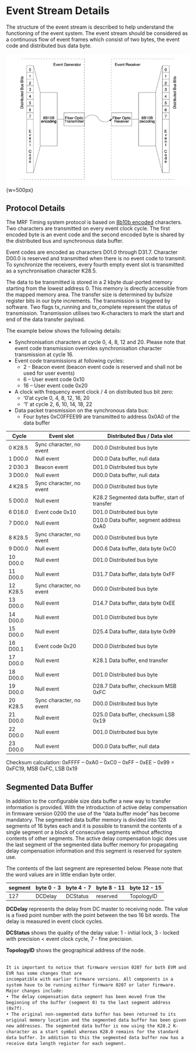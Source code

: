 # Event Stream Details

The structure of the event stream is described to help understand the functioning of the event system. The event stream should be considered as a continuous flow of event frames which consist of two bytes, the event code and distributed bus data byte.

![image](images/mrf-event-frames.png){w=500px}

## Protocol Details
The MRF Timing system protocol is based on [8b10b encoded](https://en.wikipedia.org/wiki/8b/10b_encoding) 
characters. Two characters are transmitted on every event clock cycle. The first encoded byte is an event code and 
the second encoded byte is shared by the distributed bus and synchronous data buffer.

Event codes are encoded as characters D01.0 through D31.7. Character D00.0 is reserved and 
transmitted when there is no event code to transmit. 
To synchronize the receivers, every fourth empty event slot is transmitted as a synchronisation character K28.5.

The data to be transmitted is stored in a 2 kbyte dual-ported memory starting from the lowest address 0. 
This memory is directly accessible from the mapped memory area. The transfer size is determined by bufsize register bits in our byte increments. The transmission is triggered by software. Two flags tx_running and tx_complete represent the status of transmission.
Transmission utilises two K-characters to mark the start and end of the data transfer payload.


The example below shows the following details:
- Synchronisation characters at cycle 0, 4, 8, 12 and 20. Please note that event code transmission overrides synchronisation character transmission at cycle 16.
- Event code transmissions at following cycles:
   - 2 - Beacon event (beacon event code is reserved and shall not be used for user events) 
   - 6 – User event code 0x10
   - 16 – User event code 0x20
- A clock with frequency event clock / 4 on distributed bus bit zero: 
   - ‘0’at cycle 0, 4, 8, 12, 16, 20
   - ‘1’ at cycle 2, 6, 10, 14, 18, 22
- Data packet transmission on the synchronous data bus:
   - Four bytes 0xC0FFEE99 are transmitted to address 0x0A0 of the data buffer

| Cycle    |  Event slot              |   Distributed Bus / Data slot  |
| -------- |  ------------------      | ------------------------------ |
| 0 K28.5  | Sync character, no event | D00.0 Distributed bus byte
| 1 D00.0  | Null event               | D00.0 Data buffer, null data
| 2 D30.3  | Beacon event             | D01.0 Distributed bus byte
| 3 D00.0  | Null event               | D00.0 Data buffer, null data
| 4 K28.5  | Sync character, no event | D00.0 Distributed bus byte
| 5 D00.0  | Null event               | K28.2 Segmented data buffer, start of transfer
| 6 D16.0  | Event code 0x10          | D01.0 Distributed bus byte
| 7 D00.0  | Null event               | D10.0 Data buffer, segment address 0xA0
| 8 K28.5  | Sync character, no event | D00.0 Distributed bus byte
| 9 D00.0  | Null event               | D00.6 Data buffer, data byte 0xC0
| 10 D00.0 | Null event               | D01.0 Distributed bus byte
| 11 D00.0 | Null event               | D31.7 Data buffer, data byte 0xFF
| 12 K28.5 | Sync character, no event | D00.0 Distributed bus byte
| 13 D00.0 | Null event               | D14.7 Data buffer, data byte 0xEE
| 14 D00.0 | Null event               | D01.0 Distributed bus byte
| 15 D00.0 | Null event               | D25.4 Data buffer, data byte 0x99
| 16 D00.1 | Event code 0x20          | D00.0 Distributed bus byte
| 17 D00.0 | Null event               | K28.1 Data buffer, end transfer
| 18 D00.0 | Null event               | D01.0 Distributed bus byte
| 19 D00.0 | Null event               | D28.7 Data buffer, checksum MSB 0xFC
| 20 K28.5 | Sync character, no event | D00.0 Distributed bus byte
| 21 D00.0 | Null event               | D25.0 Data buffer, checksum LSB 0x19
| 22 D00.0 | Null event               | D01.0 Distributed bus byte
| 23 D00.0 | Null event               | D00.0 Data buffer, null data

Checksum calculation: 0xFFFF – 0xA0 – 0xC0 – 0xFF – 0xEE – 0x99 = 0xFC19, MSB 0xFC, LSB 0x19


## Segmented Data Buffer

In addition to the configurable size data buffer a new way to transfer information is provided. 
With the introduction of active delay compensation in firmware version 0200 the use of the “data buffer mode” has become mandatory. 
The segmented data buffer memory is divided into 128 segments of 16 bytes each and it is possible to 
transmit the contents of a single segment or a block of consecutive segments without affecting contents of other segments.
The active delay compensation logic does use the last segment of the segmented data buffer memory for 
propagating delay compensation information and this segment is reserved for system use.

The contents of the last segment are represented below. Please note that the word values are in little endian byte order.

| segment | byte 0 - 3 | byte 4 - 7 | byte 8 - 11 | byte 12 - 15 |
| ------- | ---------- | ---------- | ----------- | ------------ |
|  127    | DCDelay    | DCStatus   | reserved    | TopologyID   |

**DCDelay** represents the delay from DC master to receiving node. The value is a fixed point number with the point between the two 16 bit words. The delay is measured in event clock cycles.

**DCStatus** shows the quality of the delay value: 1 - initial lock, 3 - locked with precision < event clock cycle, 7 - fine precision.

**TopologyID** shows the geographical address of the node.

```{note} Migrating to 0207 Firmware

It is important to notice that firmware version 0207 for both EVM and EVR has some changes that are
incompatible with earlier firmware versions. All components in a system have to be running either firmware 0207 or later firmware.
Major changes include:
• The delay compensation data segment has been moved from the beginning of the buffer (segment 0) to the last segment address (0x7f).
• The original non-segmented data buffer has been returned to its original memory location and the segmented data buffer has been given new addresses. The segmented data buffer is now using the K28.2 K-character as a start symbol whereas K28.0 remains for the standard data buffer. In addition to this the segmented data buffer now has a receive data length register for each segment.
```